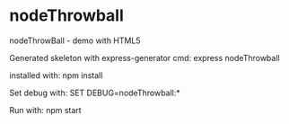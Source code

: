 nodeThrowball
=============

nodeThrowBall - demo with HTML5


Generated skeleton with express-generator
cmd: express nodeThrowball

installed with:
npm install

Set debug with:
SET DEBUG=nodeThrowball:*

Run with:
npm start
